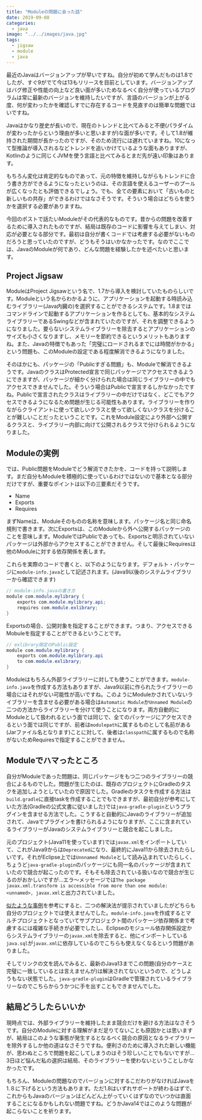 ```yaml
---
title: "Moduleの問題に会った話"
date: 2019-09-08
categories: 
  - java
image: "../../images/java.jpg"
tags:
  - jigsaw
  - module
  - java
---
```


最近のJavaはバージョンアップが早いですね。自分が初めて学んだものは1.8でしたが、すぐ9がでて今は13もリリースを目前としています。バージョンアップはバグ修正や性能の向上など良い面が多いためなるべく自分が使っているプログラムは常に最新のバージョンを維持したいですが、言語のバージョンが上がる度、何が変わったかを確認しすでに存在するコードを見直すのは簡単な問題ではいですね。

Javaはかなり歴史が長いので、現在のトレンドと比べてみると不便(パラダイムが変わったからという理由が多いと思いますが)な面が多いです。そして1.8が維持された期間が長かったのですが、そのため流行には遅れていますね。10になって型推論が導入されるなどトレンドを追いかけているような面もありますが、Kotlinのように同じくJVMを使う言語と比べてみるとまだ先が遠い印象はあります。

もちろん変化は肯定的なものであって、元の特徴を維持しながらもトレンドに合う書き方ができるようになったというのは、その言語を使えるユーザーのプールが広くなったとも評価できるでしょう。でも、全ての要素において「古いものと新しいもの共存」ができるわけではなさそうです。そういう場合はどちらを使うかを選択する必要がありますね。

今回のポストで話たいModuleがその代表的なものです。昔からの問題を改善するために導入されたものですが、結局は既存のコードに影響を与えてしまい、対応が必要となる部分です。最初は自分が書くコードでは考慮する必要がないものだろうと思っていたのですが、どうもそうはいかなかったです。なのでここでは、JavaのModuleが何であり、どんな問題を経験したかを述べたいと思います。

## Project Jigsaw

ModuleはProject Jigsawという名で、1.7から導入を検討していたものらしいです。Moduleという名からわかるように、アプリケーションを起動する時読み込むライブラリー(Java内臓の)を選択することができるシステムです。1.8まではコマンドラインで起動するアプリケーションを作るとしても、基本的なシステムライブラリーであるSwingなどが含まれていたのですが、それを調整できるようになりました。要らないシステムライブラリーを除去するとアプリケーションのサイズも小さくなりますし、メモリーを節約できるというメリットもありますね。また、Javaの特徴でもあった「完璧にロードされるまでには時間がかかる」という問題も、このModuleの設定である程度解消できるようになりました。

そのほかにも、パッケージの「Publicすぎる問題」も、Moduleで解消できるようです。JavaのクラスはProtected宣言で同じパッケージでアクセスできるようにできますが、パッケージが細かく分けられた場合は同じライブラリーの中でもアクセスできませんでした。そういう場合はPublicで宣言するしかなかったですね。Publicで宣言されたクラスはライブラリーの中だけではなく、どこでもアクセスできるようになるため問題が生じる可能性もあります。ライブラリーを作りながらクライアントに使って欲しいクラスと使って欲しくないクラスを分けることが難しいことだったということです。これをModule設定により外部へ公開するクラスと、ライブラリー内部に向けて公開されるクラスで分けられるようになりました。

## Moduleの実例

では、Public問題をModuleでどう解消できたかを、コードを持って説明します。まだ自分もModuleを積極的に使っているわけではないので基本となる部分だけですが、重要なポイントは以下の三要素だそうです。

- Name
- Exports
- Requires

まずNameは、Moduleそのものの名称を意味します。パッケージ名と同じ命名規則で書きます。次にExportsは、このModuleから外へ公開するパッケージのことを意味します。ModuleではPublicであっても、Exportsと明示されていないパッケージは外部からアクセスすることができません。そして最後にRequiresは他のModuleに対する依存関係を表します。

これらを実際のコードで書くと、以下のようになります。デフォルト・パッケージに`module-info.java`として記述されます。(Java9以後のシステムライブラリーから確認できます)

```java
// module-info.javaの書き方
module com.module.mylibrary {
    exports com.module.mylibrary.api;
    requires com.module.exlibrary;
}
```

Exportsの場合、公開対象を指定することができます。つまり、アクセスできるMobuleを指定することができるということです。

```java
// exlibrary限定のPublic設定
module com.module.mylibrary {
    exports com.module.mylibrary.api
    to com.module.exlibrary;
}
```

Moduleはもちろん外部ライブラリーに対しても使うことができます。`module-info.java`を作成する方法もありますが、Java9以前に作られたライブラリーの場合にはそれがない可能性が高いですね。このようにModuleかされていないライブラリーを含ませる必要がある場合は`Automatic Module`か`Unnamed Module`の二つの方法からライブラリーを分けて使うことになります。両方自動的にModuleとして扱われるという面では同じで、全てのパッケージにアクセスできるという面では同じですが、前者は`modulepath`に属するものとして名前がある(Jarファイル名となります)ことに対して、後者は`classpath`に属するもので名称がないためRequiresで指定することができません。

## Moduleでハマったところ

自分がModuleであった問題は、同じパッケージをもつ二つのライブラリーの競合によるものでした。問題が生じたのは、既存のプロジェクトにGradleのタスクを追加しようとしていたので原因でした。Gradleのタスクを作成する方法は`build.gradle`に直接taskを作成することでもできますが、最初自分が参考にしていた方法(Gradleの公式文書に従いました)では`java-gradle-plugin`というプラグインを含ませる方法でした。こうすると自動的にJavaのライブラリーが追加されて、Javaでプラグインを書けられるようになりますが、ここに含まれているライブラリーがJavaのシステムライブラリーと競合を起こしました。

元のプロジェクト(Java11を使っています)では`javax.xml`をインポートしていて、これがJava9からは`Deprecated`になり、最終的にJava11から除去されたらしいです。それがEclipse上では`Unnnamed Module`として読み込まれていたらしく、ちょうど`java-gradle-plugin`のパッケージにも同一名のパッケージが含まれていたので競合が起こったのです。そもそも除去されている扱いなので競合が生じるのがおかしいですが…エラ〜メッセージでは`The package javax.xml.transform is accessible from more than one module: <unnamed>, javax.xml`と出力されていました。

[似たような事例](https://stackoverflow.com/questions/51094274/eclipse-cant-find-xml-related-classes-after-switching-build-path-to-jdk-10)を参考にすると、二つの解決法が提示されていましたがどちらも自分のプロジェクトでは使えませんでした。`module-info.java`を作成するとマルチプロジェクトとなっていてサブプロジェクト間のパッケージ依存関係まで考慮するには複雑な手続きが必要でしたし、Eclipseのモジュール依存関係設定からシステムライブラリーの`javax.xml`を除去すると、他にインポートしている`java.sql`が`javax.xml`に依存しているのでこちらも使えなくなるという問題がありました。

そしてリンクの文を読んでみると、最新のJava13までこの問題(自分のケースと完璧に一致しているとは言えませんが)は解決されてないというので、どうしようもない状態でした。`java-gradle-plugin`はGradleで管理されているライブラリーなのでこちらからうかつに手を出すこともできませんでした。

## 結局どうしたらいいか

現時点では、外部ライブラリーを維持したまま競合だけを避ける方法はなさそうです。自分のModuleに対する理解がまだ足りてないことも原因かとは思いますが、結局はこのような事態が発生するとなるべく競合の原因となるライブラリーを除外するしか他の道はなさそうですね。便利さのために導入された新しい機能が、思わぬところで問題を起こしてしまうのはそう珍しいことでもないですが…3日ほど悩んだ私の選択は結局、そのライブラリーを使わないということしかなかったです。

もちろん、Moduleの問題なのでバージョンに対するこだわりがなければJavaを1.８に下げるという方法もあります。ただ1.8はいずれサポートが終わるはずで、これからもJavaのバージョンはどんどん上がっていくはずなのでいつかは直面することになるかもしれない問題ですね。どうかJava14ではこのような問題が起こらないことを祈ります。
